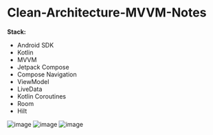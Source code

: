 # Clean-Architecture-MVVM-Notes
**Stack:**
- Android SDK
- Kotlin
- MVVM
- Jetpack Compose
- Compose Navigation
- ViewModel
- LiveData
- Kotlin Coroutines
- Room
- Hilt

![image](https://user-images.githubusercontent.com/110696633/213915204-dcc317f0-ca97-4563-ae2f-5859845278ca.png)
![image](https://user-images.githubusercontent.com/110696633/213915272-937710fe-20f5-4438-b031-b70a266b9d12.png)
![image](https://user-images.githubusercontent.com/110696633/213915513-b5e22d93-f5da-469d-8fab-98cf8a6d8fac.png)

